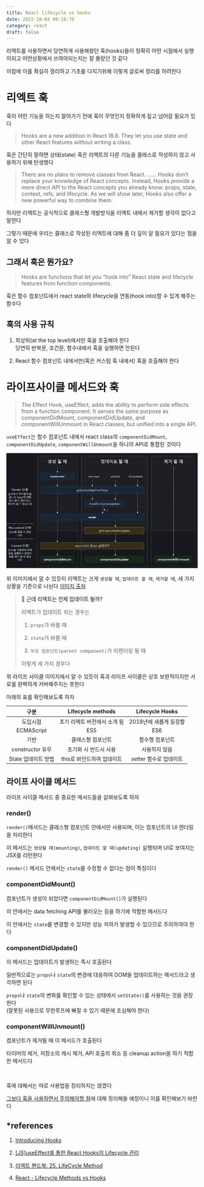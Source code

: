 ```yaml
---
title: React lifecycle vs hooks
date: 2022-10-04 09:10:79
category: react
draft: false
---
```


리엑트를 사용하면서 당연하게 사용해왔던 훅(hooks)들이 정확히 어떤 시점에서 실행이되고 어떤상황에서 쓰여야되는지는 잘 몰랐던 것 같다

이참에 이를 확실히 정리하고 기초를 다지기위해 이렇게 글로써 정리를 하려한다

# 리엑트 훅

훅이 어떤 기능을 하는지 알아가기 전에 훅이 무엇인지 정확하게 짚고 넘어갈 필요가 있다

> Hooks are a new addition in React 16.8. They let you use state and other React features without writing a class.

훅은 간단히 말하면 상태(state) 혹은 리엑트의 다른 기능을 클래스로 작성하지 않고 사용하기 위해 탄생했다

> There are no plans to remove classes from React. ...... Hooks don’t replace your knowledge of React concepts. Instead, Hooks provide a more direct API to the React concepts you already know: props, state, context, refs, and lifecycle. As we will show later, Hooks also offer a new powerful way to combine them.

하지만 리엑트는 공식적으로 클래스형 개발방식을 리엑트 내에서 제거할 생각이 없다고 말한다

그렇기 때문에 우리는 클래스로 작성된 리엑트에 대해 좀 더 깊이 알 필요가 있다는 점을 알 수 있다

## 그래서 훅은 뭔가요?

> Hooks are functions that let you “hook into” React state and lifecycle features from function components.

훅은 함수 컴포넌트에서 react state와 lifecycle을 연동(hook into)할 수 있게 해주는 함수다

## 훅의 사용 규칙

1. 최상위(at the top level)에서만 훅을 호출해야 한다<br />당연히 반복문, 조건문, 함수내에서 훅을 실행하면 안된다

2. React 함수 컴포넌트 내에서만(혹은 커스텀 훅 내에서) 훅을 호출해야 한다

# 라이프사이클 메서드와 훅

> The Effect Hook, useEffect, adds the ability to perform side effects from a function component. It serves the same purpose as componentDidMount, componentDidUpdate, and componentWillUnmount in React classes, but unified into a single API.

`useEffect`는 함수 컴포넌트 내에서 react class의 `componentDidMount`, `componentDidUpdate`, `componentWillUnmount`을 하나의 API로 통합된 것이다

![라이프 사이클](./images/lifecycle_01.JPG)

위 이미지에서 알 수 있듯이 리엑트는 크게 `생성될 때`, `업데이트 할 때`, `제거할 때`, 세 가지 상황을 기준으로 나뉜다 [이미지 출처](https://projects.wojtekmaj.pl/react-lifecycle-methods-diagram/)

> **👀 근데 리엑트는 언제 업데이트 될까?**
>
> 리엑트가 업데이트 되는 경우는
>
> 1. `props`가 바뀔 때
>
> 2. `state`가 바뀔 때
>
> 3. `부모 컴포넌트(parent component)`가 리렌더링 될 때
>
> 이렇게 세 가지 경우다

위 라이프 사이클 이미지에서 알 수 있듯이 훅과 라이프 사이클은 상호 보완적이지만 서로를 완벽하게 커버해주지는 못한다

아래의 표를 확인해보도록 하자

|        구분         |      Lifecycle methods       |    Lifecycle Hooks     |
| :-----------------: | :--------------------------: | :--------------------: |
|      도입시점       | 초기 리엑트 버전에서 소개 됨 | 2018년에 새롭게 등장함 |
|     ECMAScript      |             ES5              |          ES6           |
|        기반         |      클래스형 컴포넌트       |    함수형 컴포넌트     |
|  constructor 유무   |    초기화 시 반드시 사용     |     사용하지 않음      |
| State 업데이트 방법 |  this로 바인드하여 업데이트  | setter 함수로 업데이트 |

## 라이프 사이클 메서드

라이프 사이클 메서드 중 중요한 메서드들을 살펴보도록 하자

### render()

`render()`메서드는 클래스형 컴포넌트 안에서만 사용되며, 이는 컴포넌트의 UI 렌더링을 처리한다

이 메서드는 `생성될 때(mounting)`, `업데이트 할 때(updating)` 실행되며 UI로 보여지는 JSX를 리턴한다

`render()` 메서드 안에서는 `state`를 수정할 수 없다는 점이 특징이다

### componentDidMount()

컴포넌트가 생성이 되었다면 `componentDidMount()`가 실행된다

이 안에서는 data fetching API를 불러오는 등을 하기에 적합한 메서드다

이 안에서는 `state`를 변경할 수 있지만 성능 저하가 발생할 수 있으므로 주의하여야 한다

### componentDidUpdate()

이 메서드는 업데이트가 발생하는 즉시 호출된다

일반적으로는 `props`나 `state`의 변경에 대응하여 DOM을 업데이트하는 메서드라고 생각하면 된다

`props`나 `state`의 변화를 확인할 수 있는 상태에서 `setState()`를 사용하는 것을 권장한다<br />(잘못된 사용으로 무한루프에 빠질 수 있기 때문에 조심해야 한다)

### componentWillUnmount()

컴포넌트가 제거될 때 이 메서드가 호출된다

타이머의 제거, 저장소의 캐시 제거, API 호출의 취소 등 cleanup action을 하기 적합한 메서드다

<br />

훅에 대해서는 따로 사용법을 정리하지는 않겠다

[그보다 훅을 사용하면서 주의해야할 점](https://alpaca92.github.io/react/React-Hooks-사용-시-주의할-점들)에 대해 정리해둘 예정이니 이를 확인해보기 바란다

## \*references

1. [Introducing Hooks](https://reactjs.org/docs/hooks-intro.html)

2. [[JS]useEffect를 통한 React Hooks의 Lifecycle 관리](https://krpeppermint100.medium.com/js-useeffect를-통한-react-hooks의-lifecycle-관리-3a65844bcaf8)

3. [리엑트 핸드북: 25. LifeCycle Method](https://react.vlpt.us/basic/25-lifecycle.html)

4. [React - Lifecycle Methods vs Hooks](https://medium.com/crossml/react-lifecycle-methods-vs-hooks-6acf5e049f64)
